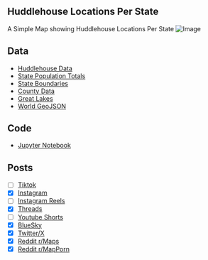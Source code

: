 ## Huddlehouse Locations Per State
A Simple Map showing Huddlehouse Locations Per State
![Image](https://drive.google.com/uc?export=view&id=1aqgjZLixYMNbLv87BR9eyoJs7DDE-i4a)

## Data
* [Huddlehouse Data](https://www.huddlehouse.com/locations/all)
* [State Population Totals](https://www.census.gov/data/tables/time-series/demo/popest/2020s-state-total.html)
* [State Boundaries](https://www.census.gov/geographies/mapping-files/time-series/geo/carto-boundary-file.html)
* [County Data](https://www.census.gov/geographies/mapping-files/time-series/geo/carto-boundary-file.html)
* [Great Lakes](https://usicecenter.gov/Products/GreatLakesData)
* [World GeoJSON](https://public.opendatasoft.com/explore/dataset/world-administrative-boundaries/export/?flg=en-us)

## Code
* [Jupyter Notebook](FormatData.ipynb)

## Posts
- [ ] [Tiktok]()
- [x] [Instagram](https://www.instagram.com/p/DQPWBYhj6dn/)
- [ ] [Instagram Reels]()
- [x] [Threads](https://www.threads.com/@vinemapper/post/DQPWB-rj4C3)
- [ ] [Youtube Shorts]()
- [x] [BlueSky](https://bsky.app/profile/vinemapper.bsky.social/post/3m3zucysywc2e)
- [x] [Twitter/X](https://x.com/VineMapper/status/1982129560612487281)
- [x] [Reddit r/Maps](https://www.reddit.com/r/Maps/comments/1ofwkvc/huddle_house_locations_per_state/)
- [x] [Reddit r/MapPorn](https://www.reddit.com/r/MapPorn/comments/1ofwkw9/huddle_house_locations_per_state/)
